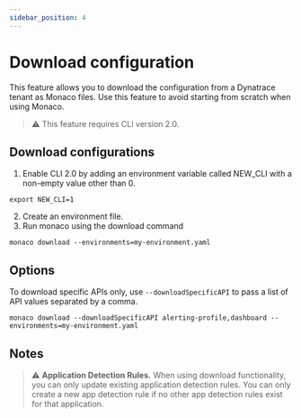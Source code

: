```yaml
---
sidebar_position: 4
---
```


# Download configuration

This feature allows you to download the configuration from a Dynatrace tenant as Monaco files. 
Use this feature to avoid starting from scratch when using Monaco. 

> :warning: This feature requires CLI version 2.0.

## Download configurations


1. Enable CLI 2.0 by adding an environment variable called NEW_CLI with a non-empty value other than 0. 
```shell
export NEW_CLI=1
```
2. Create an environment file.
3. Run monaco using the download command

```shell
monaco download --environments=my-environment.yaml
```

## Options

To download specific APIs only, use `--downloadSpecificAPI` to pass a list of API values separated by a comma. 

```shell
monaco download --downloadSpecificAPI alerting-profile,dashboard --environments=my-environment.yaml
```

## Notes

> :warning: **Application Detection Rules.** When using download functionality, you can only update existing application detection rules. You can only create a new app detection rule if no other app detection rules exist for that application.
